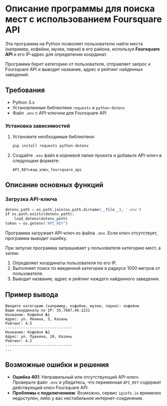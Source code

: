 # Описание программы для поиска мест с использованием Foursquare API

Эта программа на Python позволяет пользователю найти места (например, кофейни, музеи, парки) в его районе, используя **Foursquare API** и его IP-адрес для определения координат.

Программа берет категорию от пользователя, отправляет запрос к Foursquare API и выводит название, адрес и рейтинг найденных заведений.

## Требования

- Python 3.x
- Установленные библиотеки `requests` и `python-dotenv`
- Файл `.env` с API-ключом для Foursquare API

### Установка зависимостей

1. Установите необходимые библиотеки:
   ```bash
   pip install requests python-dotenv
   ```

2. Создайте `.env` файл в корневой папке проекта и добавьте API-ключ в следующем формате:
   ```plaintext
   API_KEY=ваш_ключ_foursquare_api
   ```

## Описание основных функций

### Загрузка API-ключа
```python
dotenv_path = os.path.join(os.path.dirname(__file__), '.env')
if os.path.exists(dotenv_path):
    load_dotenv(dotenv_path)
token = os.getenv("API_KEY")
```
Программа загружает API-ключ из файла `.env`. Если ключ отсутствует, программа выводит ошибку.

При запуске программа запрашивает у пользователя категорию мест, а затем:
1. Определяет координаты пользователя по его IP.
2. Выполняет поиск по введенной категории в радиусе 1000 метров от пользователя.
3. Выводит название, адрес и рейтинг каждого найденного заведения.

## Пример вывода

```
Введите категорию (например, кофейни, музеи, парки): кофейни
Ваши координаты по IP: 55.7887,49.1221
Название: Кофейня №1
Адрес: ул. Ленина, 5, Казань
Рейтинг: 4.5
------------------------------
Название: Кофейня №2
Адрес: ул. Пушкина, 10, Казань
Рейтинг: 4.2
------------------------------
...
```

## Возможные ошибки и решения

- **Ошибка 401**: Неправильный или отсутствующий API-ключ. Проверьте файл `.env` и убедитесь, что переменная `API_KEY` содержит действующий ключ Foursquare API.
- **Проблемы с подключением**: Возможно, сервис `ipinfo.io` временно недоступен, либо у вас нестабильное интернет-соединение.
